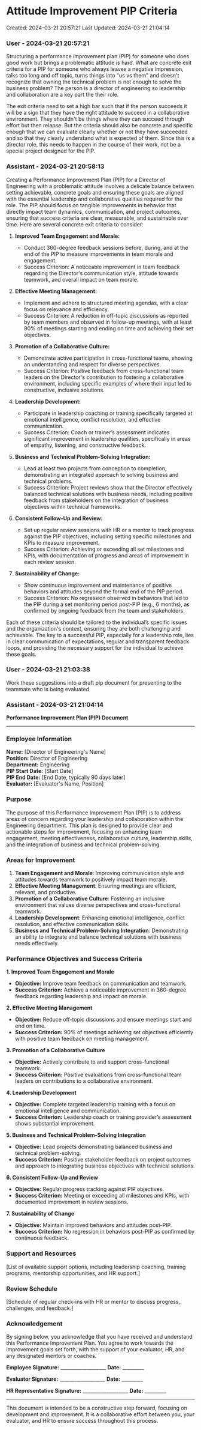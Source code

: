 # Attitude Improvement PIP Criteria

Created: 2024-03-21 20:57:21
Last Updated: 2024-03-21 21:04:14

### User - 2024-03-21 20:57:21

Structuring a performance improvement plan (PIP) for someone who does good work but brings a problematic attitude is hard. What are concrete exit criteria for a PIP for someone who always leaves a negative impression, talks too long and off topic, turns things into "us vs them" and doesn't recognize that owning the technical problem is not enough to solve the business problem? The person is a director of engineering so leadership and collaboration are a key part the their role.

The exit criteria need to set a high bar such that if the person succeeds it will be a sign that they have the right attitude to succeed in a collaborative environment. They shouldn't be things where they can succeed through effort but then relapse. But the criteria should also be concrete and specific enough that we can evaluate clearly whether or not they have succeeded and so that they clearly understand what is expected of them. Since this is a director role, this needs to happen in the course of their work, not be a special project designed for the PIP.

### Assistant - 2024-03-21 20:58:13

Creating a Performance Improvement Plan (PIP) for a Director of Engineering with a problematic attitude involves a delicate balance between setting achievable, concrete goals and ensuring these goals are aligned with the essential leadership and collaborative qualities required for the role. The PIP should focus on tangible improvements in behavior that directly impact team dynamics, communication, and project outcomes, ensuring that success criteria are clear, measurable, and sustainable over time. Here are several concrete exit criteria to consider:

1. **Improved Team Engagement and Morale:**
   - Conduct 360-degree feedback sessions before, during, and at the end of the PIP to measure improvements in team morale and engagement.
   - Success Criterion: A noticeable improvement in team feedback regarding the Director's communication style, attitude towards teamwork, and overall impact on team morale.

2. **Effective Meeting Management:**
   - Implement and adhere to structured meeting agendas, with a clear focus on relevance and efficiency.
   - Success Criterion: A reduction in off-topic discussions as reported by team members and observed in follow-up meetings, with at least 90% of meetings starting and ending on time and achieving their set objectives.

3. **Promotion of a Collaborative Culture:**
   - Demonstrate active participation in cross-functional teams, showing an understanding and respect for diverse perspectives.
   - Success Criterion: Positive feedback from cross-functional team leaders on the Director's contribution to fostering a collaborative environment, including specific examples of where their input led to constructive, inclusive solutions.

4. **Leadership Development:**
   - Participate in leadership coaching or training specifically targeted at emotional intelligence, conflict resolution, and effective communication.
   - Success Criterion: Coach or trainer’s assessment indicates significant improvement in leadership qualities, specifically in areas of empathy, listening, and constructive feedback.

5. **Business and Technical Problem-Solving Integration:**
   - Lead at least two projects from conception to completion, demonstrating an integrated approach to solving business and technical problems.
   - Success Criterion: Project reviews show that the Director effectively balanced technical solutions with business needs, including positive feedback from stakeholders on the integration of business objectives within technical frameworks.

6. **Consistent Follow-Up and Review:**
   - Set up regular review sessions with HR or a mentor to track progress against the PIP objectives, including setting specific milestones and KPIs to measure improvement.
   - Success Criterion: Achieving or exceeding all set milestones and KPIs, with documentation of progress and areas of improvement in each review session.

7. **Sustainability of Change:**
   - Show continuous improvement and maintenance of positive behaviors and attitudes beyond the formal end of the PIP period.
   - Success Criterion: No regression observed in behaviors that led to the PIP during a set monitoring period post-PIP (e.g., 6 months), as confirmed by ongoing feedback from the team and stakeholders.

Each of these criteria should be tailored to the individual’s specific issues and the organization's context, ensuring they are both challenging and achievable. The key to a successful PIP, especially for a leadership role, lies in clear communication of expectations, regular and transparent feedback loops, and providing the necessary support for the individual to achieve these goals.

### User - 2024-03-21 21:03:38

Work these suggestions into a draft pip document for presenting to the teammate who is being evaluated

### Assistant - 2024-03-21 21:04:14

**Performance Improvement Plan (PIP) Document**

---

### Employee Information

**Name:** [Director of Engineering's Name]  
**Position:** Director of Engineering  
**Department:** Engineering  
**PIP Start Date:** [Start Date]  
**PIP End Date:** [End Date, typically 90 days later]  
**Evaluator:** [Evaluator's Name, Position]  

### Purpose

The purpose of this Performance Improvement Plan (PIP) is to address areas of concern regarding your leadership and collaboration within the Engineering department. This plan is designed to provide clear and actionable steps for improvement, focusing on enhancing team engagement, meeting effectiveness, collaborative culture, leadership skills, and the integration of business and technical problem-solving.

### Areas for Improvement

1. **Team Engagement and Morale**: Improving communication style and attitudes towards teamwork to positively impact team morale.
2. **Effective Meeting Management**: Ensuring meetings are efficient, relevant, and productive.
3. **Promotion of a Collaborative Culture**: Fostering an inclusive environment that values diverse perspectives and cross-functional teamwork.
4. **Leadership Development**: Enhancing emotional intelligence, conflict resolution, and effective communication skills.
5. **Business and Technical Problem-Solving Integration**: Demonstrating an ability to integrate and balance technical solutions with business needs effectively.

### Performance Objectives and Success Criteria

**1. Improved Team Engagement and Morale**
- **Objective:** Improve team feedback on communication and teamwork.
- **Success Criterion:** Achieve a noticeable improvement in 360-degree feedback regarding leadership and impact on morale.

**2. Effective Meeting Management**
- **Objective:** Reduce off-topic discussions and ensure meetings start and end on time.
- **Success Criterion:** 90% of meetings achieving set objectives efficiently with positive team feedback on meeting management.

**3. Promotion of a Collaborative Culture**
- **Objective:** Actively contribute to and support cross-functional teamwork.
- **Success Criterion:** Positive evaluations from cross-functional team leaders on contributions to a collaborative environment.

**4. Leadership Development**
- **Objective:** Complete targeted leadership training with a focus on emotional intelligence and communication.
- **Success Criterion:** Leadership coach or training provider’s assessment shows substantial improvement.

**5. Business and Technical Problem-Solving Integration**
- **Objective:** Lead projects demonstrating balanced business and technical problem-solving.
- **Success Criterion:** Positive stakeholder feedback on project outcomes and approach to integrating business objectives with technical solutions.

**6. Consistent Follow-Up and Review**
- **Objective:** Regular progress tracking against PIP objectives.
- **Success Criterion:** Meeting or exceeding all milestones and KPIs, with documented improvement in review sessions.

**7. Sustainability of Change**
- **Objective:** Maintain improved behaviors and attitudes post-PIP.
- **Success Criterion:** No regression in behaviors post-PIP as confirmed by continuous feedback.

### Support and Resources

[List of available support options, including leadership coaching, training programs, mentorship opportunities, and HR support.]

### Review Schedule

[Schedule of regular check-ins with HR or mentor to discuss progress, challenges, and feedback.]

### Acknowledgement

By signing below, you acknowledge that you have received and understand this Performance Improvement Plan. You agree to work towards the improvement goals set forth, with the support of your evaluator, HR, and any designated mentors or coaches. 

**Employee Signature:** ___________________ **Date:** _________

**Evaluator Signature:** ___________________ **Date:** _________

**HR Representative Signature:** ___________________ **Date:** _________

---

This document is intended to be a constructive step forward, focusing on development and improvement. It is a collaborative effort between you, your evaluator, and HR to ensure success throughout this process.

